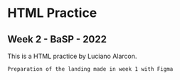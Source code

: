 # HTML Practice 
## Week 2 - BaSP - 2022
This is a HTML practice by Luciano Alarcon.
````
Preparation of the landing made in week 1 with Figma